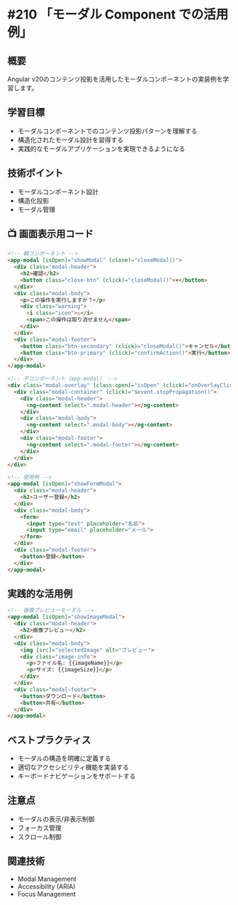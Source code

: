 # #210 「モーダル Component での活用例」

## 概要
Angular v20のコンテンツ投影を活用したモーダルコンポーネントの実装例を学習します。

## 学習目標
- モーダルコンポーネントでのコンテンツ投影パターンを理解する
- 構造化されたモーダル設計を習得する
- 実践的なモーダルアプリケーションを実現できるようになる

## 技術ポイント
- モーダルコンポーネント設計
- 構造化投影
- モーダル管理

## 📺 画面表示用コード

```html
<!-- 親コンポーネント -->
<app-modal [isOpen]="showModal" (close)="closeModal()">
  <div class="modal-header">
    <h2>確認</h2>
    <button class="close-btn" (click)="closeModal()">×</button>
  </div>
  <div class="modal-body">
    <p>この操作を実行しますか？</p>
    <div class="warning">
      <i class="icon">⚠️</i>
      <span>この操作は取り消せません</span>
    </div>
  </div>
  <div class="modal-footer">
    <button class="btn-secondary" (click)="closeModal()">キャンセル</button>
    <button class="btn-primary" (click)="confirmAction()">実行</button>
  </div>
</app-modal>
```

```html
<!-- 子コンポーネント（app-modal） -->
<div class="modal-overlay" [class.open]="isOpen" (click)="onOverlayClick($event)">
  <div class="modal-container" (click)="$event.stopPropagation()">
    <div class="modal-header">
      <ng-content select=".modal-header"></ng-content>
    </div>
    <div class="modal-body">
      <ng-content select=".modal-body"></ng-content>
    </div>
    <div class="modal-footer">
      <ng-content select=".modal-footer"></ng-content>
    </div>
  </div>
</div>
```

```html
<!-- 使用例 -->
<app-modal [isOpen]="showFormModal">
  <div class="modal-header">
    <h2>ユーザー登録</h2>
  </div>
  <div class="modal-body">
    <form>
      <input type="text" placeholder="名前">
      <input type="email" placeholder="メール">
    </form>
  </div>
  <div class="modal-footer">
    <button>登録</button>
  </div>
</app-modal>
```

## 実践的な活用例

```html
<!-- 画像プレビューモーダル -->
<app-modal [isOpen]="showImageModal">
  <div class="modal-header">
    <h2>画像プレビュー</h2>
  </div>
  <div class="modal-body">
    <img [src]="selectedImage" alt="プレビュー">
    <div class="image-info">
      <p>ファイル名: {{imageName}}</p>
      <p>サイズ: {{imageSize}}</p>
    </div>
  </div>
  <div class="modal-footer">
    <button>ダウンロード</button>
    <button>共有</button>
  </div>
</app-modal>
```

## ベストプラクティス
- モーダルの構造を明確に定義する
- 適切なアクセシビリティ機能を実装する
- キーボードナビゲーションをサポートする

## 注意点
- モーダルの表示/非表示制御
- フォーカス管理
- スクロール制御

## 関連技術
- Modal Management
- Accessibility (ARIA)
- Focus Management

